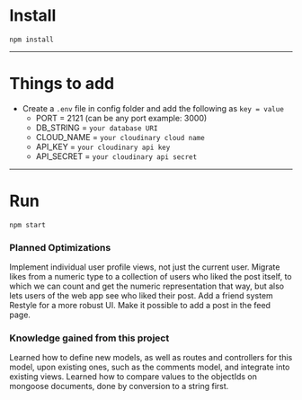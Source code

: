 # Install

`npm install`

---

# Things to add

- Create a `.env` file in config folder and add the following as `key = value`
  - PORT = 2121 (can be any port example: 3000)
  - DB_STRING = `your database URI`
  - CLOUD_NAME = `your cloudinary cloud name`
  - API_KEY = `your cloudinary api key`
  - API_SECRET = `your cloudinary api secret`

---

# Run

`npm start`

### Planned Optimizations
Implement individual user profile views, not just the current user.
Migrate likes from a numeric type to a collection of users who liked the post itself, to which we can count and get the numeric representation that way, but also lets users of the web app see who liked their post.
Add a friend system
Restyle for a more robust UI.
Make it possible to add a post in the feed page.

### Knowledge gained from this project
Learned how to define new models, as well as routes and controllers for this model, upon existing ones, such as the comments model, and integrate into existing views. 
Learned how to compare values to the objectIds on mongoose documents, done by conversion to a string first.
